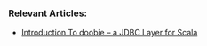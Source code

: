 ### Relevant Articles:

- [Introduction To doobie – a JDBC Layer for Scala](https://www.baeldung.com/scala/doobie-intro)
